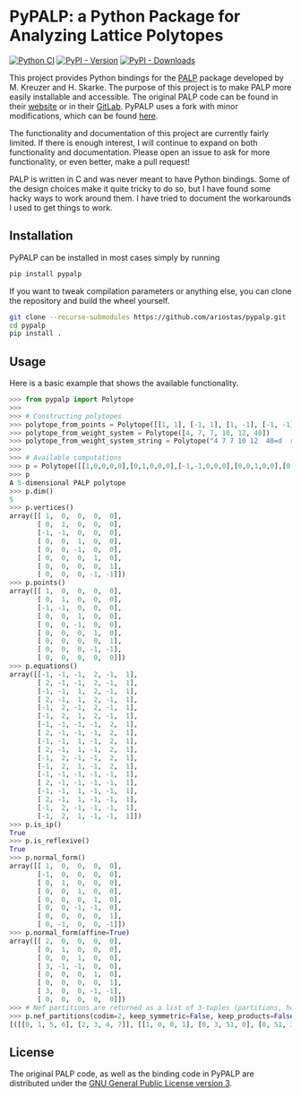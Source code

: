 # PyPALP: a Python Package for Analyzing Lattice Polytopes

[![Python CI](https://github.com/ariostas/pypalp/actions/workflows/python.yml/badge.svg)](https://github.com/ariostas/pypalp/actions/workflows/python.yml)
[![PyPI - Version](https://img.shields.io/pypi/v/pypalp)](https://pypi.org/project/pypalp/)
[![PyPI - Downloads](https://img.shields.io/pypi/dm/pypalp)](https://pypi.org/project/pypalp/)

This project provides Python bindings for the [PALP](http://hep.itp.tuwien.ac.at/~kreuzer/CY/CYpalp.html) package developed by M. Kreuzer and H. Skarke. The purpose of this project is to make PALP more easily installable and accessible. The original PALP code can be found in their [website](http://hep.itp.tuwien.ac.at/~kreuzer/CY/CYpalp.html) or in their [GitLab](https://gitlab.com/stringstuwien/PALP). PyPALP uses a fork with minor modifications, which can be found [here](https://github.com/ariostas/PALP).

The functionality and documentation of this project are currently fairly limited. If there is enough interest, I will continue to expand on both functionality and documentation. Please open an issue to ask for more functionality, or even better, make a pull request!

PALP is written in C and was never meant to have Python bindings. Some of the design choices make it quite tricky to do so, but I have found some hacky ways to work around them. I have tried to document the workarounds I used to get things to work.

## Installation

PyPALP can be installed in most cases simply by running
```bash
pip install pypalp
```

If you want to tweak compilation parameters or anything else, you can clone the repository and build the wheel yourself.
```bash
git clone --recurse-submodules https://github.com/ariostas/pypalp.git
cd pypalp
pip install .
```

## Usage

Here is a basic example that shows the available functionality.

```python
>>> from pypalp import Polytope
>>>
>>> # Constructing polytopes
>>> polytope_from_points = Polytope([[1, 1], [-1, 1], [1, -1], [-1, -1]])
>>> polytope_from_weight_system = Polytope([4, 7, 7, 10, 12, 40])
>>> polytope_from_weight_system_string = Polytope("4 7 7 10 12  40=d  rn  H:28  16  M: 23  7  N:25  6  P:3  F:2  7 12")
>>>
>>> # Available computations
>>> p = Polytope([[1,0,0,0,0],[0,1,0,0,0],[-1,-1,0,0,0],[0,0,1,0,0],[0,0,-1,0,0],[0,0,0,1,0],[0,0,0,0,1],[0,0,0,-1,-1]])
>>> p
A 5-dimensional PALP polytope
>>> p.dim()
5
>>> p.vertices()
array([[ 1,  0,  0,  0,  0],
       [ 0,  1,  0,  0,  0],
       [-1, -1,  0,  0,  0],
       [ 0,  0,  1,  0,  0],
       [ 0,  0, -1,  0,  0],
       [ 0,  0,  0,  1,  0],
       [ 0,  0,  0,  0,  1],
       [ 0,  0,  0, -1, -1]])
>>> p.points()
array([[ 1,  0,  0,  0,  0],
       [ 0,  1,  0,  0,  0],
       [-1, -1,  0,  0,  0],
       [ 0,  0,  1,  0,  0],
       [ 0,  0, -1,  0,  0],
       [ 0,  0,  0,  1,  0],
       [ 0,  0,  0,  0,  1],
       [ 0,  0,  0, -1, -1],
       [ 0,  0,  0,  0,  0]])
>>> p.equations()
array([[-1, -1, -1,  2, -1,  1],
       [ 2, -1, -1,  2, -1,  1],
       [-1, -1,  1,  2, -1,  1],
       [ 2, -1,  1,  2, -1,  1],
       [-1,  2, -1,  2, -1,  1],
       [-1,  2,  1,  2, -1,  1],
       [-1, -1, -1, -1,  2,  1],
       [ 2, -1, -1, -1,  2,  1],
       [-1, -1,  1, -1,  2,  1],
       [ 2, -1,  1, -1,  2,  1],
       [-1,  2, -1, -1,  2,  1],
       [-1,  2,  1, -1,  2,  1],
       [-1, -1, -1, -1, -1,  1],
       [ 2, -1, -1, -1, -1,  1],
       [-1, -1,  1, -1, -1,  1],
       [ 2, -1,  1, -1, -1,  1],
       [-1,  2, -1, -1, -1,  1],
       [-1,  2,  1, -1, -1,  1]])
>>> p.is_ip()
True
>>> p.is_reflexive()
True
>>> p.normal_form()
array([[ 1,  0,  0,  0,  0],
       [-1,  0,  0,  0,  0],
       [ 0,  1,  0,  0,  0],
       [ 0,  0,  1,  0,  0],
       [ 0,  0,  0,  1,  0],
       [ 0,  0, -1, -1,  0],
       [ 0,  0,  0,  0,  1],
       [ 0, -1,  0,  0, -1]])
>>> p.normal_form(affine=True)
array([[ 2,  0,  0,  0,  0],
       [ 0,  1,  0,  0,  0],
       [ 0,  0,  1,  0,  0],
       [ 3, -1, -1,  0,  0],
       [ 0,  0,  0,  1,  0],
       [ 0,  0,  0,  0,  1],
       [ 3,  0,  0, -1, -1],
       [ 0,  0,  0,  0,  0]])
>>> # Nef partitions are returned as a list of 3-tuples (partitions, hodge_diamond, chi)
>>> p.nef_partitions(codim=2, keep_symmetric=False, keep_products=False, keep_projections=False, with_hodge_numbers=True)
[([[0, 1, 5, 6], [2, 3, 4, 7]], [[1, 0, 0, 1], [0, 3, 51, 0], [0, 51, 3, 0], [1, 0, 0, 1]], -96), ([[0, 1, 3, 5], [2, 4, 6, 7]], [[1, 0, 0, 1], [0, 3, 51, 0], [0, 51, 3, 0], [1, 0, 0, 1]], -96), ([[0, 1, 3, 5, 6], [2, 4, 7]], [[1, 0, 0, 1], [0, 3, 60, 0], [0, 60, 3, 0], [1, 0, 0, 1]], -114), ([[0, 1, 3, 4, 5], [2, 6, 7]], [[1, 0, 0, 1], [0, 3, 51, 0], [0, 51, 3, 0], [1, 0, 0, 1]], -96), ([[0, 1, 3, 4, 5, 6], [2, 7]], [[1, 0, 0, 1], [0, 3, 69, 0], [0, 69, 3, 0], [1, 0, 0, 1]], -132), ([[0, 1, 2, 5], [3, 4, 6, 7]], [[1, 0, 0, 1], [0, 9, 27, 0], [0, 27, 9, 0], [1, 0, 0, 1]], -36), ([[0, 1, 2, 5, 6], [3, 4, 7]], [[1, 0, 0, 1], [0, 3, 75, 0], [0, 75, 3, 0], [1, 0, 0, 1]], -144), ([[0, 1, 2, 3], [4, 5, 6, 7]], [[1, 0, 0, 1], [0, 19, 19, 0], [0, 19, 19, 0], [1, 0, 0, 1]], 0), ([[0, 1, 2, 3, 5], [4, 6, 7]], [[1, 0, 0, 1], [0, 6, 51, 0], [0, 51, 6, 0], [1, 0, 0, 1]], -90), ([[0, 1, 2, 3, 5, 6], [4, 7]], [[1, 0, 0, 1], [0, 3, 75, 0], [0, 75, 3, 0], [1, 0, 0, 1]], -144), ([[0, 1, 2, 3, 4, 5], [6, 7]], [[1, 0, 0, 1], [0, 3, 75, 0], [0, 75, 3, 0], [1, 0, 0, 1]], -144)]
```

## License

The original PALP code, as well as the binding code in PyPALP are distributed under the [GNU General Public License version 3](https://www.gnu.org/licenses/gpl-3.0.txt).
